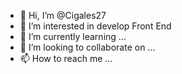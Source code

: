 - 👋 Hi, I’m @Cigales27
- 👀 I’m interested in develop Front End
- 🌱 I’m currently learning ...
- 💞️ I’m looking to collaborate on ...
- 📫 How to reach me ...

<!---
Cigales27/Cigales27 is a ✨ special ✨ repository because its `README.md` (this file) appears on your GitHub profile.
You can click the Preview link to take a look at your changes.
--->
